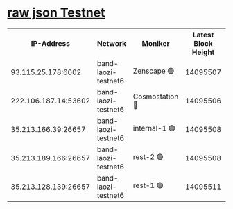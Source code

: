 
[raw json Testnet](https://rpc-check.bandt.stavr.tech/bandt/rpcbandt_result.json)
=

<table><tr><th>IP-Address</th><th>Network</th><th>Moniker</th><th>Latest Block Height</th><th>Earliest Block Height</th><th>Catching Up</th><th>Tx Index</th><th>Voting Power</th><th>Scan Time</th></tr><tr><td>93.115.25.178:6002</td><td>band-laozi-testnet6</td><td>Zenscape 🟢</td><td>14095507</td><td>12460001</td><td>False</td><td>on</td><td>0</td><td>2023-12-21T23:45:45.224465907UTC</td></tr><tr><td>222.106.187.14:53602</td><td>band-laozi-testnet6</td><td>Cosmostation 🔴</td><td>14095506</td><td>13177501</td><td>False</td><td>on</td><td>2203223</td><td>2023-12-21T23:45:47.098047453UTC</td></tr><tr><td>35.213.166.39:26657</td><td>band-laozi-testnet6</td><td>internal-1 🟢</td><td>14095508</td><td>13995508</td><td>False</td><td>on</td><td>0</td><td>2023-12-21T23:45:48.300353824UTC</td></tr><tr><td>35.213.189.166:26657</td><td>band-laozi-testnet6</td><td>rest-2 🟢</td><td>14095508</td><td>13995508</td><td>False</td><td>on</td><td>0</td><td>2023-12-21T23:45:49.592078968UTC</td></tr><tr><td>35.213.128.139:26657</td><td>band-laozi-testnet6</td><td>rest-1 🟢</td><td>14095511</td><td>13995510</td><td>False</td><td>on</td><td>0</td><td>2023-12-21T23:45:54.960100248UTC</td></tr></table>
